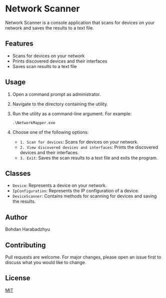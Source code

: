 # Network Scanner

Network Scanner is a console application that scans for devices on your network and saves the results to a text file.

## Features

- Scans for devices on your network
- Prints discovered devices and their interfaces
- Saves scan results to a text file

## Usage

1. Open a command prompt as administrator.
2. Navigate to the directory containing the utility.
3. Run the utility as a command-line argument. For example:

    ```
    .\NetworkMapper.exe
    ```
4. Choose one of the following options:
   - `1. Scan for devices`: Scans for devices on your network.
   - `2. View discovered devices and interfaces`: Prints the discovered devices and their interfaces.
   - `3. Exit`: Saves the scan results to a text file and exits the program.

## Classes

- `Device`: Represents a device on your network.
- `IpConfiguration`: Represents the IP configuration of a device.
- `DeviceScanner`: Contains methods for scanning for devices and saving the results.

## Author

Bohdan Harabadzhyu

## Contributing

Pull requests are welcome. For major changes, please open an issue first to discuss what you would like to change.

## License

[MIT](https://choosealicense.com/licenses/mit/)
